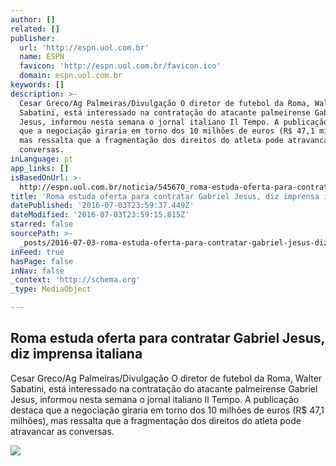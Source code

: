 ```yaml
---
author: []
related: []
publisher:
  url: 'http://espn.uol.com.br'
  name: ESPN
  favicon: 'http://espn.uol.com.br/favicon.ico'
  domain: espn.uol.com.br
keywords: []
description: >-
  Cesar Greco/Ag Palmeiras/Divulgação O diretor de futebol da Roma, Walter
  Sabatini, está interessado na contratação do atacante palmeirense Gabriel
  Jesus, informou nesta semana o jornal italiano Il Tempo. A publicação destaca
  que a negociação giraria em torno dos 10 milhões de euros (R$ 47,1 milhões),
  mas ressalta que a fragmentação dos direitos do atleta pode atravancar as
  conversas.
inLanguage: pt
app_links: []
isBasedOnUrl: >-
  http://espn.uol.com.br/noticia/545670_roma-estuda-oferta-para-contratar-gabriel-jesus-diz-imprensa-italiana
title: 'Roma estuda oferta para contratar Gabriel Jesus, diz imprensa italiana'
datePublished: '2016-07-03T23:59:37.449Z'
dateModified: '2016-07-03T23:59:15.815Z'
starred: false
sourcePath: >-
  _posts/2016-07-03-roma-estuda-oferta-para-contratar-gabriel-jesus-diz-imprens.md
inFeed: true
hasPage: false
inNav: false
_context: 'http://schema.org'
_type: MediaObject

---
```

<article style=""><h1>Roma estuda oferta para contratar Gabriel Jesus, diz imprensa italiana</h1><p>Cesar Greco/Ag Palmeiras/Divulgação O diretor de futebol da Roma, Walter Sabatini, está interessado na contratação do atacante palmeirense Gabriel Jesus, informou nesta semana o jornal italiano Il Tempo. A publicação destaca que a negociação giraria em torno dos 10 milhões de euros (R$ 47,1 milhões), mas ressalta que a fragmentação dos direitos do atleta pode atravancar as conversas.</p><img src="http://cdn.espn.com.br/image/wide/622_d893803e-1ec0-3d16-bd3d-7938dc1968f5.jpg" /></article>